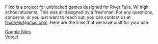 Flixo is a project for unblocked games designed for River Falls, WI high school students. This was all designed by a freshman. For any questions, concerns, or you just want to reach out, you can contact us at flixohelp@gmail.com. Here are the links that we have built for your use.
<div>
  <a href="https://sites.google.com/view/playflixo">Google Sites</a>
</div>
<div>
  <a href="https://playflixo.vercel.app">Vercel</a>
</div>
